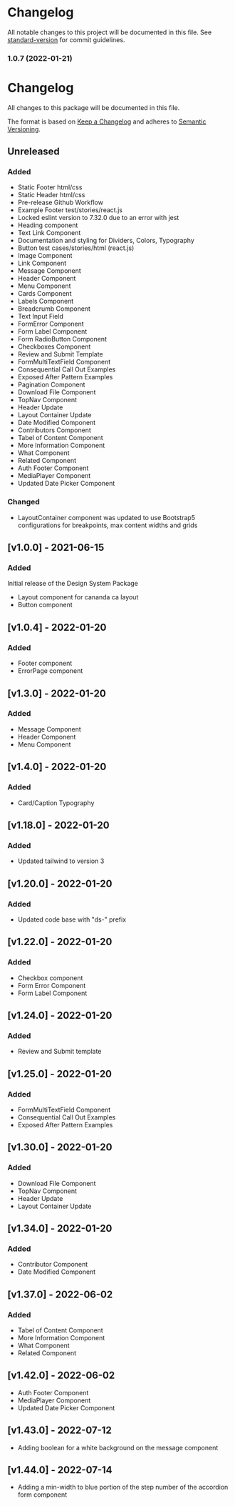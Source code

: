 # Changelog

All notable changes to this project will be documented in this file. See [standard-version](https://github.com/conventional-changelog/standard-version) for commit guidelines.

### 1.0.7 (2022-01-21)

# Changelog

All changes to this package will be documented in this file.

The format is based on [Keep a Changelog](https://keepachangelog.com/en/1.0.0/) and adheres to [Semantic Versioning](https://semver.org/spec/v2.0.0.html).

## Unreleased

### Added

- Static Footer html/css
- Static Header html/css
- Pre-release Github Workflow
- Example Footer test/stories/react.js
- Locked eslint version to 7.32.0 due to an error with jest
- Heading component
- Text Link Component
- Documentation and styling for Dividers, Colors, Typography
- Button test cases/stories/html (react.js)
- Image Component
- Link Component
- Message Component
- Header Component
- Menu Component
- Cards Component
- Labels Component
- Breadcrumb Component
- Text Input Field
- FormError Component
- Form Label Component
- Form RadioButton Component
- Checkboxes Component
- Review and Submit Template
- FormMultiTextField Component
- Consequential Call Out Examples
- Exposed After Pattern Examples
- Pagination Component
- Download File Component
- TopNav Component
- Header Update
- Layout Container Update
- Date Modified Component
- Contributors Component
- Tabel of Content Component
- More Information Component
- What Component
- Related Component
- Auth Footer Component
- MediaPlayer Component
- Updated Date Picker Component

### Changed

- LayoutContainer component was updated to use Bootstrap5 configurations for breakpoints, max content widths and grids

## [v1.0.0] - 2021-06-15

### Added

Initial release of the Design System Package

- Layout component for cananda ca layout
- Button component

## [v1.0.4] - 2022-01-20

### Added

- Footer component
- ErrorPage component

## [v1.3.0] - 2022-01-20

### Added

- Message Component
- Header Component
- Menu Component

## [v1.4.0] - 2022-01-20

### Added

- Card/Caption Typography

## [v1.18.0] - 2022-01-20

### Added

- Updated tailwind to version 3

## [v1.20.0] - 2022-01-20

### Added

- Updated code base with "ds-" prefix

## [v1.22.0] - 2022-01-20

### Added

- Checkbox component
- Form Error Component
- Form Label Component

## [v1.24.0] - 2022-01-20

### Added

- Review and Submit template

## [v1.25.0] - 2022-01-20

### Added

- FormMultiTextField Component
- Consequential Call Out Examples
- Exposed After Pattern Examples

## [v1.30.0] - 2022-01-20

### Added

- Download File Component
- TopNav Component
- Header Update
- Layout Container Update

## [v1.34.0] - 2022-01-20

### Added

- Contributor Component
- Date Modified Component

## [v1.37.0] - 2022-06-02

### Added

- Tabel of Content Component
- More Information Component
- What Component
- Related Component

## [v1.42.0] - 2022-06-02

- Auth Footer Component
- MediaPlayer Component
- Updated Date Picker Component

## [v1.43.0] - 2022-07-12

- Adding boolean for a white background on the message component

## [v1.44.0] - 2022-07-14

- Adding a min-width to blue portion of the step number of the accordion form component
